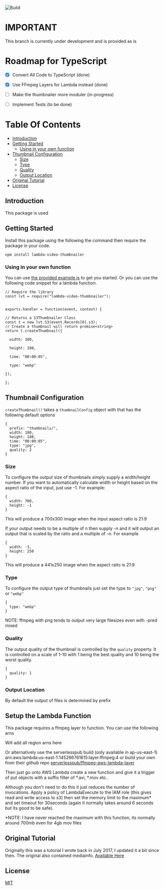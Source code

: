 ![Build](https://github.com/deek87/lamba-thumbnailer/workflows/Build/badge.svg?branch=master)

# IMPORTANT
This branch is currently under development and is provided as is
# Roadmap for TypeScript
  - [x] Convert All Code to TypeScript (done)
  - [x] Use FFmpeg Layers for Lambda instead (done)
  - [ ] Make the thumbnailer more moduler (in-progress)
  - [ ] Implement Tests (to be done)


# Table Of Contents
- [Introduction](#Introduction)
- [Getting Started](#Getting-Started)
  - [Using in your own function](#Using-in-your-own-function)
- [Thumbnail Configuration](#Thumbnail-Configuration)
  - [Size](#Size)
  - [Type](#Type)
  - [Quality](#Quality)
  - [Output Location](#Output-Location)
- [Original Tutorial](#Original-Tutorial)
- [License](#License)

## Introduction
This package is used 
## Getting Started
Install this package using the following the command then require the package in your code.
```
npm install lambda-video-thumbnailer
```

### Using in your own function
You can use [the provided example.js](example.js) to get you started.
Or you can use the following code snippet for a lambda function.
```
// Require the library
const lvt = require("lambda-video-thumbnailer");


exports.handler = function(event, context) {

// Returns a S3Thumbnailer Class
const t = new lvt.S3(event.Records[0].s3);
// Create a thumbnail will return promise<string>
return t.createThumbnail({

  width: 100, 

  height: 100,

  time: "00:00:05",

  type: "webp"

});

};

```

## Thumbnail Configuration
`createThumbnail()` takes a `thumbnailConfig` object with that has the following default options

```
{
  prefix: "thumbnails/",
  width: 180,
  height: 180,
  time: "00:00:05",
  type: "jpg",
  quality: 2
}
```
### Size
To configure the output size of thumbnails simply supply a width/height number. If you want to automatically calculate width or height based on the aspect ratio of the input, just use -1. For example:
```
{
  width: 700,
  height: -1
}
```
This will produce a 700x300 image when the input aspect ratio is 21:9

If your output needs to be a multiple of n then supply -n and it will output an output that is scaled by the ratio and a multiple of -n. For example
```
{
  width: -3,
  height: 250
}
```
This will produce a 441x250 image when the aspect raito is 21:9
### Type
To configure the output type of thumbnails just set the type to `"jpg"`, `"png"` or `"webp"`
```
{
  type: "webp"
}
```
NOTE: ffmpeg with png tends to output very large filesizes even with -pred mixed
### Quality
The output quality of the thumbnail is controlled by the `quality` property. It is controlled on a scale of 1-10 with 1 being the best quality and 10 being the worst quality.
```
{
  quality: 1
}
```
### Output Location
By default the output of files is determined by prefix

## Setup the Lambda Function
This package requires a ffmpeg layer to function. You can use the following arns

Will add all region arns here

Or alternatively use the serverlesspub build (only available in ap-us-east-1)
arn:aws:lambda:us-east-1:145266761615:layer:ffmpeg:4 or build your own from their github repo [serverlesspub/ffmpeg-aws-lambda-layer](https://github.com/serverlesspub/ffmpeg-aws-lambda-layer)

Then just go onto AWS Lambda create a new function and give it a trigger of put objects with a suffix filter of *.avi, *.mov etc.. 

Although you don't need to do this it just reduces the number of invocations. Apply a policy of LambdaExecute to the IAM role (this gives read and write access to s3) then set the memory limit to the maximum* and set timeout for 30seconds (again it normally takes around 6 seconds but its good to be safe).

*NOTE: I have never reached the maximum with this function, its normally around 700mb even for 4gb mov files

## Original Tutorial
Originally this was a tutorial I wrote back in July 2017, I updated it a bit since then. The original also contained mediainfo. [Available Here](https://concrete5.co.jp/blog/creating-video-thumbnails-aws-lambda-your-s3-bucket)

## License
[MIT](LICENSE)
